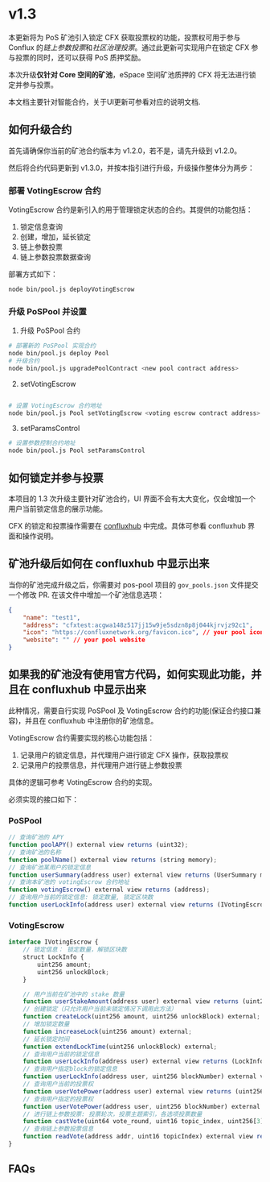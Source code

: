 # v1.3

本更新将为 PoS 矿池引入锁定 CFX 获取投票权的功能，投票权可用于参与 Conflux 的*链上参数投票*和*社区治理投票*。通过此更新可实现用户在锁定 CFX 参与投票的同时，还可以获得 PoS 质押奖励。

本次升级**仅针对 Core 空间的矿池**，eSpace 空间矿池质押的 CFX 将无法进行锁定并参与投票。

本文档主要针对智能合约，关于UI更新可参看对应的说明文档.

## 如何升级合约

首先请确保你当前的矿池合约版本为 v1.2.0，若不是，请先升级到 v1.2.0。

然后将合约代码更新到 v1.3.0，并按本指引进行升级，升级操作整体分为两步：

### 部署 VotingEscrow 合约

VotingEscrow 合约是新引入的用于管理锁定状态的合约。其提供的功能包括：

1. 锁定信息查询
2. 创建，增加，延长锁定
3. 链上参数投票
4. 链上参数投票数据查询

部署方式如下：

```sh
node bin/pool.js deployVotingEscrow
```

### 升级 PoSPool 并设置

1. 升级 PoSPool 合约

```sh
# 部署新的 PoSPool 实现合约
node bin/pool.js deploy Pool
# 升级合约
node bin/pool.js upgradePoolContract <new pool contract address>
```

2. setVotingEscrow

```sh

# 设置 VotingEscrow 合约地址
node bin/pool.js Pool setVotingEscrow <voting escrow contract address>
```

3. setParamsControl

```sh
# 设置参数控制合约地址
node bin/pool.js Pool setParamsControl
```

## 如何锁定并参与投票

本项目的 1.3 次升级主要针对矿池合约，UI 界面不会有太大变化，仅会增加一个用户当前锁定信息的展示功能。

CFX 的锁定和投票操作需要在 [confluxhub](https://confluxhub.io/) 中完成。具体可参看 confluxhub 界面和操作说明。

## 矿池升级后如何在 confluxhub 中显示出来

当你的矿池完成升级之后，你需要对 pos-pool 项目的 `gov_pools.json` 文件提交一个修改 PR. 在该文件中增加一个矿池信息选项：

```json
{
    "name": "test1",
    "address": "cfxtest:acgwa148z517jj15w9je5sdzn8p8j044kjrvjz92c1", 
    "icon": "https://confluxnetwork.org/favicon.ico", // your pool icon
    "website": "" // your pool website
}
```

## 如果我的矿池没有使用官方代码，如何实现此功能，并且在 confluxhub 中显示出来

此种情况，需要自行实现 PoSPool 及 VotingEscrow 合约的功能(保证合约接口兼容)，并且在 confluxhub 中注册你的矿池信息。

VotingEscrow 合约需要实现的核心功能包括：

1. 记录用户的锁定信息，并代理用户进行锁定 CFX 操作，获取投票权
2. 记录用户的投票信息，并代理用户进行链上参数投票

具体的逻辑可参考 VotingEscrow 合约的实现。

必须实现的接口如下：

### PoSPool

```js
// 查询矿池的 APY
function poolAPY() external view returns (uint32);
// 查询矿池的名称
function poolName() external view returns (string memory);
// 查询矿池某用户的锁定信息
function userSummary(address user) external view returns (UserSummary memory);
// 查询本矿池的 votingEscrow 合约地址
function votingEscrow() external view returns (address);
// 查询用户当前的锁定信息: 锁定数量, 锁定区块数
function userLockInfo(address user) external view returns (IVotingEscrow.LockInfo memory);
```

### VotingEscrow

```js
interface IVotingEscrow {
    // 锁定信息： 锁定数量，解锁区块数
    struct LockInfo {
        uint256 amount;
        uint256 unlockBlock;
    }

    // 用户当前在矿池中的 stake 数量
    function userStakeAmount(address user) external view returns (uint256);
    // 创建锁定（只允许用户当前未锁定情况下调用此方法）
    function createLock(uint256 amount, uint256 unlockBlock) external;
    // 增加锁定数量
    function increaseLock(uint256 amount) external;
    // 延长锁定时间
    function extendLockTime(uint256 unlockBlock) external;
    // 查询用户当前的锁定信息
    function userLockInfo(address user) external view returns (LockInfo memory);
    // 查询用户指定block的锁定信息
    function userLockInfo(address user, uint256 blockNumber) external view returns (LockInfo memory);
    // 查询用户当前的投票权
    function userVotePower(address user) external view returns (uint256);
    // 查询用户指定的投票权
    function userVotePower(address user, uint256 blockNumber) external view returns (uint256);
    // 进行链上参数投票: 投票轮次，投票主题索引，各选项投票数量
    function castVote(uint64 vote_round, uint16 topic_index, uint256[3] memory votes) external;
    // 查询链上参数投票信息
    function readVote(address addr, uint16 topicIndex) external view returns (ParamsControl.Vote memory);
}
```

## FAQs

